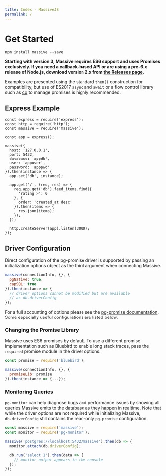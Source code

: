 ```yaml
---
title: Index - MassiveJS
permalink: /
---
```


# Get Started

```
npm install massive --save
```

**Starting with version 3, Massive requires ES6 support and uses Promises exclusively. If you need a callback-based API or are using a pre-6.x release of Node.js, download version 2.x from [the Releases page](https://github.com/dmfay/massive-js/releases).**

Examples are presented using the standard `then()` construction for compatibility, but use of ES2017 `async` and `await` or a flow control library such as [co](https://github.com/tj/co) to manage promises is highly recommended.

## Express Example

```
const express = require('express');
const http = require('http');
const massive = require('massive');

const app = express();

massive({
  host: '127.0.0.1',
  port: 5432,
  database: 'appdb',
  user: 'appuser',
  password: 'apppwd'
}).then(instance => {
  app.set('db', instance);

  app.get('/', (req, res) => {
    req.app.get('db').feed_items.find({
      'rating >': 0
    }, {
      order: 'created_at desc'
    }).then(items => {
      res.json(items);
    });
  });

  http.createServer(app).listen(3000);
});
```

## Driver Configuration

Direct configuration of the pg-promise driver is supported by passing an initialization options object as the third argument when connecting Massive.

```javascript
massive(connectionInfo, {}, {
  pgNative: true,
  capSQL: true
}).then(instance => {
  // driver options cannot be modified but are available
  // as db.driverConfig
});
```

For a full accounting of options please see the [pg-promise documentation](https://github.com/vitaly-t/pg-promise#initialization-options). Some especially useful configurations are listed below.

### Changing the Promise Library

Massive uses ES6 promises by default. To use a different promise implementation such as Bluebird to enable long stack traces, pass the `required` promise module in the driver options.

```javascript
const promise = require('bluebird');

massive(connectionInfo, {}, {
  promiseLib: promise
}).then(instance => {...});
```

### Monitoring Queries

`pg-monitor` can help diagnose bugs and performance issues by showing all queries Massive emits to the database as they happen in realtime. Note that while the driver options are not required while initializing Massive, `db.driverConfig` still contains the read-only `pg-promise` configuration.

```javascript
const massive = require('massive');
const monitor = require('pg-monitor');

massive('postgres://localhost:5432/massive').then(db => {
  monitor.attach(db.driverConfig);

  db.run('select 1').then(data => {
    // monitor output appears in the console
  });
});
```
